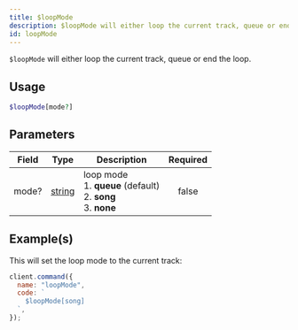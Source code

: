 ```yaml
---
title: $loopMode
description: $loopMode will either loop the current track, queue or end the loop.
id: loopMode
---
```


`$loopMode` will either loop the current track, queue or end the loop.

## Usage

```php
$loopMode[mode?]
```

## Parameters

| Field | Type                                                                                              | Description                                                                   | Required |
| ----- | ------------------------------------------------------------------------------------------------- | ----------------------------------------------------------------------------- | :------: |
| mode? | [string](https://developer.mozilla.org/en-US/docs/Web/JavaScript/Reference/Global_Objects/String) | loop mode <br /> 1. **queue** (default) <br /> 2. **song** <br /> 3. **none** |  false   |

## Example(s)

This will set the loop mode to the current track:

```javascript
client.command({
  name: "loopMode",
  code: `
    $loopMode[song]
  `,
});
```
